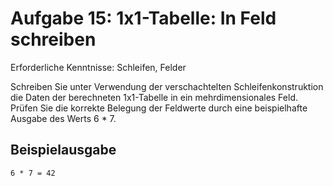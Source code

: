 # Aufgabe 15: 1x1-Tabelle: In Feld schreiben

Erforderliche Kenntnisse: Schleifen, Felder

Schreiben Sie unter Verwendung der verschachtelten Schleifenkonstruktion die Daten der berechneten 1x1-Tabelle in ein mehrdimensionales Feld. Prüfen Sie die korrekte Belegung der Feldwerte durch eine beispielhafte Ausgabe des Werts 6 * 7. 

## Beispielausgabe

```clike
6 * 7 = 42
```
